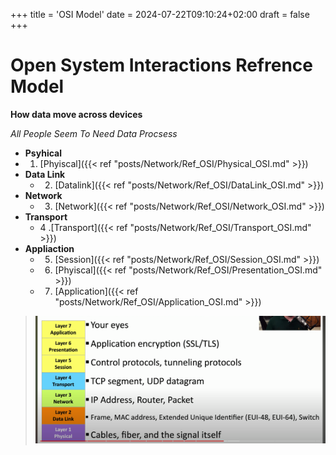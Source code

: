 +++
title = 'OSI Model'
date = 2024-07-22T09:10:24+02:00
draft = false
+++

# Open System Interactions Refrence Model
**How data move across devices**

*All People Seem To Need Data Procsess*
- **Psyhical**
 -   1. [Phyiscal]({{< ref "posts/Network/Ref_OSI/Physical_OSI.md" >}})
- **Data Link**
  -  2. [Datalink]({{< ref "posts/Network/Ref_OSI/DataLink_OSI.md" >}})
- **Network**
  -  3. [Network]({{< ref "posts/Network/Ref_OSI/Network_OSI.md" >}})
- **Transport**
  -  4 .[Transport]({{< ref "posts/Network/Ref_OSI/Transport_OSI.md" >}})
- **Appliaction** 
  -  5. [Session]({{< ref "posts/Network/Ref_OSI/Session_OSI.md" >}})
  -  6. [Phyiscal]({{< ref "posts/Network/Ref_OSI/Presentation_OSI.md" >}})
  -  7. [Application]({{< ref "posts/Network/Ref_OSI/Application_OSI.md" >}})

>![Summary_OSI_Visual.png](/static/Summary_OSI_Visual.png)
